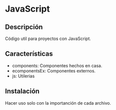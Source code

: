 # JavaScript

## Descripción
Código util para proyectos con JavaScript.

## Características
- components: Componentes hechos en casa.
- ecomponentsEx: Componentes externos.
- js: Utilerias

## Instalación
Hacer uso solo con la importanción de cada archivo.
